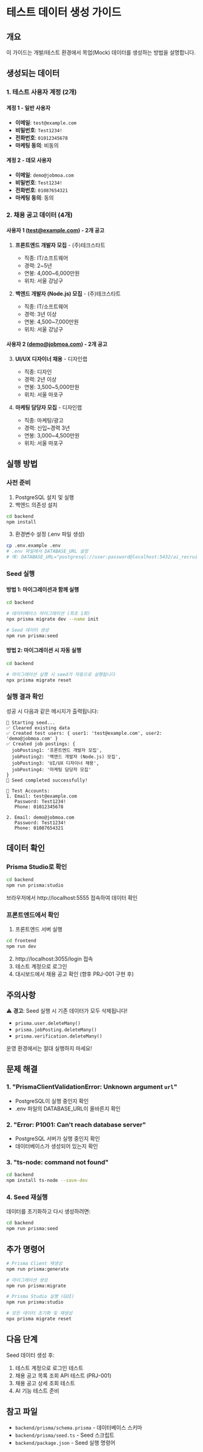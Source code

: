 # 테스트 데이터 생성 가이드

## 개요
이 가이드는 개발/테스트 환경에서 목업(Mock) 데이터를 생성하는 방법을 설명합니다.

## 생성되는 데이터

### 1. 테스트 사용자 계정 (2개)

#### 계정 1 - 일반 사용자
- **이메일**: `test@example.com`
- **비밀번호**: `Test1234!`
- **전화번호**: `01012345678`
- **마케팅 동의**: 비동의

#### 계정 2 - 데모 사용자
- **이메일**: `demo@jobmoa.com`
- **비밀번호**: `Test1234!`
- **전화번호**: `01087654321`
- **마케팅 동의**: 동의

### 2. 채용 공고 데이터 (4개)

#### 사용자 1 (test@example.com) - 2개 공고
1. **프론트엔드 개발자 모집** - (주)테크스타트
   - 직종: IT/소프트웨어
   - 경력: 2~5년
   - 연봉: 4,000~6,000만원
   - 위치: 서울 강남구

2. **백엔드 개발자 (Node.js) 모집** - (주)테크스타트
   - 직종: IT/소프트웨어
   - 경력: 3년 이상
   - 연봉: 4,500~7,000만원
   - 위치: 서울 강남구

#### 사용자 2 (demo@jobmoa.com) - 2개 공고
3. **UI/UX 디자이너 채용** - 디자인랩
   - 직종: 디자인
   - 경력: 2년 이상
   - 연봉: 3,500~5,000만원
   - 위치: 서울 마포구

4. **마케팅 담당자 모집** - 디자인랩
   - 직종: 마케팅/광고
   - 경력: 신입~경력 3년
   - 연봉: 3,000~4,500만원
   - 위치: 서울 마포구

## 실행 방법

### 사전 준비
1. PostgreSQL 설치 및 실행
2. 백엔드 의존성 설치
```bash
cd backend
npm install
```

3. 환경변수 설정 (.env 파일 생성)
```bash
cp .env.example .env
# .env 파일에서 DATABASE_URL 설정
# 예: DATABASE_URL="postgresql://user:password@localhost:5432/ai_recruit_platform?schema=public"
```

### Seed 실행

#### 방법 1: 마이그레이션과 함께 실행
```bash
cd backend

# 데이터베이스 마이그레이션 (최초 1회)
npx prisma migrate dev --name init

# Seed 데이터 생성
npm run prisma:seed
```

#### 방법 2: 마이그레이션 시 자동 실행
```bash
cd backend

# 마이그레이션 실행 시 seed가 자동으로 실행됩니다
npx prisma migrate reset
```

### 실행 결과 확인
성공 시 다음과 같은 메시지가 출력됩니다:
```
🌱 Starting seed...
✅ Cleared existing data
✅ Created test users: { user1: 'test@example.com', user2: 'demo@jobmoa.com' }
✅ Created job postings: {
  jobPosting1: '프론트엔드 개발자 모집',
  jobPosting2: '백엔드 개발자 (Node.js) 모집',
  jobPosting3: 'UI/UX 디자이너 채용',
  jobPosting4: '마케팅 담당자 모집'
}
🎉 Seed completed successfully!

📝 Test Accounts:
1. Email: test@example.com
   Password: Test1234!
   Phone: 01012345678

2. Email: demo@jobmoa.com
   Password: Test1234!
   Phone: 01087654321
```

## 데이터 확인

### Prisma Studio로 확인
```bash
cd backend
npm run prisma:studio
```
브라우저에서 http://localhost:5555 접속하여 데이터 확인

### 프론트엔드에서 확인
1. 프론트엔드 서버 실행
```bash
cd frontend
npm run dev
```

2. http://localhost:3055/login 접속
3. 테스트 계정으로 로그인
4. 대시보드에서 채용 공고 확인 (향후 PRJ-001 구현 후)

## 주의사항

⚠️ **경고**: Seed 실행 시 기존 데이터가 모두 삭제됩니다!
- `prisma.user.deleteMany()`
- `prisma.jobPosting.deleteMany()`
- `prisma.verification.deleteMany()`

운영 환경에서는 절대 실행하지 마세요!

## 문제 해결

### 1. "PrismaClientValidationError: Unknown argument `url`"
- PostgreSQL이 실행 중인지 확인
- .env 파일의 DATABASE_URL이 올바른지 확인

### 2. "Error: P1001: Can't reach database server"
- PostgreSQL 서버가 실행 중인지 확인
- 데이터베이스가 생성되어 있는지 확인

### 3. "ts-node: command not found"
```bash
cd backend
npm install ts-node --save-dev
```

### 4. Seed 재실행
데이터를 초기화하고 다시 생성하려면:
```bash
cd backend
npm run prisma:seed
```

## 추가 명령어

```bash
# Prisma Client 재생성
npm run prisma:generate

# 마이그레이션 생성
npm run prisma:migrate

# Prisma Studio 실행 (GUI)
npm run prisma:studio

# 모든 데이터 초기화 및 재생성
npx prisma migrate reset
```

## 다음 단계

Seed 데이터 생성 후:
1. 테스트 계정으로 로그인 테스트
2. 채용 공고 목록 조회 API 테스트 (PRJ-001)
3. 채용 공고 상세 조회 테스트
4. AI 기능 테스트 준비

## 참고 파일
- `backend/prisma/schema.prisma` - 데이터베이스 스키마
- `backend/prisma/seed.ts` - Seed 스크립트
- `backend/package.json` - Seed 실행 명령어
